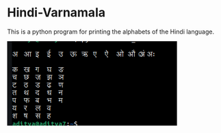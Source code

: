 # Hindi-Varnamala

This is a python program for printing the alphabets of the Hindi language.

![Screenshot](hindi_varnamal_output.png)
